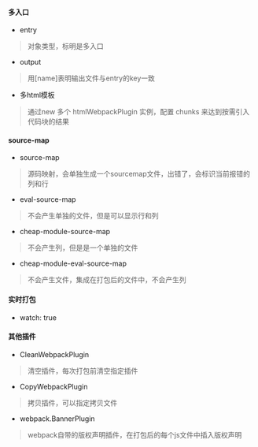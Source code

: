 #### 多入口
- entry
> 对象类型，标明是多入口
- output
> 用[name]表明输出文件与entry的key一致
- 多html模板
> 通过new 多个 htmlWebpackPlugin 实例，配置 chunks 来达到按需引入代码块的结果

#### source-map

- source-map
> 源码映射，会单独生成一个sourcemap文件，出错了，会标识当前报错的列和行

- eval-source-map
> 不会产生单独的文件，但是可以显示行和列

- cheap-module-source-map
> 不会产生列，但是是一个单独的文件

- cheap-module-eval-source-map
> 不会产生文件，集成在打包后的文件中，不会产生列

#### 实时打包
- watch: true

#### 其他插件
- CleanWebpackPlugin
> 清空插件，每次打包前清空指定插件

- CopyWebpackPlugin
> 拷贝插件，可以指定拷贝文件

- webpack.BannerPlugin
> webpack自带的版权声明插件，在打包后的每个js文件中插入版权声明